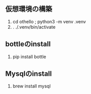 ## 仮想環境の構築
1. cd othello ; python3 -m venv .venv
2. . ./.venv/bin/activate

## bottleのinstall
1. pip install bottle

## Mysqlのinstall
1. brew install mysql